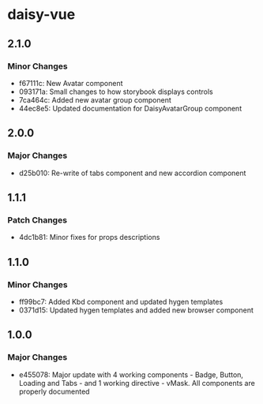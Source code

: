 # daisy-vue

## 2.1.0

### Minor Changes

- f67111c: New Avatar component
- 093171a: Small changes to how storybook displays controls
- 7ca464c: Added new avatar group component
- 44ec8e5: Updated documentation for DaisyAvatarGroup component

## 2.0.0

### Major Changes

- d25b010: Re-write of tabs component and new accordion component

## 1.1.1

### Patch Changes

- 4dc1b81: Minor fixes for props descriptions

## 1.1.0

### Minor Changes

- ff99bc7: Added Kbd component and updated hygen templates
- 0371d15: Updated hygen templates and added new browser component

## 1.0.0

### Major Changes

- e455078: Major update with 4 working components - Badge, Button, Loading and Tabs - and 1 working directive - vMask. All components are properly documented
